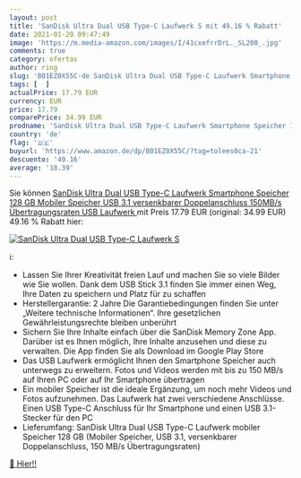```yaml
---
layout: post
title: 'SanDisk Ultra Dual USB Type-C Laufwerk S mit 49.16 % Rabatt'
date: 2021-01-20 09:47:49
image: 'https://m.media-amazon.com/images/I/41cxefrrDrL._SL200_.jpg'
comments: true
category: ofertas
author: ring
slug: 'B01EZ0X55C-de SanDisk Ultra Dual USB Type-C Laufwerk Smartphone Speicher...'
tags: [  ]
actualPrice: 17.79 EUR
currency: EUR
price: 17.79
comparePrice: 34.99 EUR
prodname: 'SanDisk Ultra Dual USB Type-C Laufwerk Smartphone Speicher 128 GB  Mobiler Speicher  USB 3.1  versenkbarer Doppelanschluss  150MB/s Übertragungsraten  USB Laufwerk '
country: 'de'
flag: '🇩🇪'
buyurl: 'https://www.amazon.de/dp/B01EZ0X55C/?tag=tolees0ca-21'
descuento: '49.16'
average: '18.39'
---
```


Sie können [SanDisk Ultra Dual USB Type-C Laufwerk Smartphone Speicher 128 GB  Mobiler Speicher  USB 3.1  versenkbarer Doppelanschluss  150MB/s Übertragungsraten  USB Laufwerk ](https://www.amazon.de/dp/B01EZ0X55C/?tag=tolees0ca-21) mit Preis 17.79 EUR (original: 34.99 EUR) 49.16 % Rabatt hier:

[![SanDisk Ultra Dual USB Type-C Laufwerk S](https://m.media-amazon.com/images/I/41cxefrrDrL._SL200_.jpg)](https://www.amazon.de/dp/B01EZ0X55C/?tag=tolees0ca-21)

ℹ️:

- Lassen Sie Ihrer Kreativität freien Lauf und machen Sie so viele Bilder wie Sie wollen. Dank dem USB Stick 3.1 finden Sie immer einen Weg, Ihre Daten zu speichern und Platz für zu schaffen
- Herstellergarantie: 2 Jahre Die Garantiebedingungen finden Sie unter „Weitere technische Informationen“. Ihre gesetzlichen Gewährleistungsrechte bleiben unberührt
- Sichern Sie Ihre Inhalte einfach über die SanDisk Memory Zone App. Darüber ist es Ihnen möglich, Ihre Inhalte anzusehen und diese zu verwalten. Die App finden Sie als Download im Google Play Store
- Das USB Laufwerk ermöglicht Ihnen den Smartphone Speicher auch unterwegs zu erweitern. Fotos und Videos werden mit bis zu 150 MB/s auf Ihren PC oder auf Ihr Smartphone übertragen
- Ein mobiler Speicher ist die ideale Ergänzung, um noch mehr Videos und Fotos aufzunehmen. Das Laufwerk hat zwei verschiedene Anschlüsse. Einen USB Type-C Anschluss für Ihr Smartphone und einen USB 3.1-Stecker für den PC
- Lieferumfang: SanDisk Ultra Dual USB Type-C Laufwerk mobiler Speicher 128 GB (Mobiler Speicher, USB 3.1, versenkbarer Doppelanschluss, 150 MB/s Übertragungsraten)

[🛒 Hier!!](https://www.amazon.de/dp/B01EZ0X55C/?tag=tolees0ca-21)
